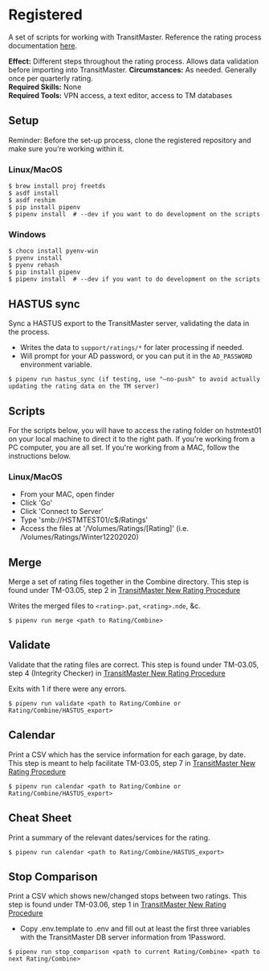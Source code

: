 # Registered

A set of scripts for working with TransitMaster. Reference the rating process documentation [here](https://github.com/mbta/wiki/blob/master/transit_tech/Procedures/TransitMaster/TM-03_Make_Updates.md). 

**Effect:**	Different steps throughout the rating process. Allows data validation before importing into TransitMaster.
**Circumstances:**	As needed. Generally once per quarterly rating.  
**Required Skills:**	None  
**Required Tools:**	VPN access, a text editor, access to TM databases 

## Setup

Reminder: Before the set-up process, clone the registered repository and make sure you're working within it. 

### Linux/MacOS
```
$ brew install proj freetds
$ asdf install
$ asdf reshim
$ pip install pipenv
$ pipenv install  # --dev if you want to do development on the scripts
```

### Windows
```
$ choco install pyenv-win
$ pyenv install
$ pyenv rehash
$ pip install pipenv
$ pipenv install  # --dev if you want to do development on the scripts
```

## HASTUS sync

Sync a HASTUS export to the TransitMaster server, validating the data in the process.

- Writes the data to `support/ratings/*` for later processing if needed.
- Will prompt for your AD password, or you can put it in the `AD_PASSWORD` environment
  variable.

```
$ pipenv run hastus_sync (if testing, use "—no-push" to avoid actually updating the rating data on the TM server)
```

## Scripts 

For the scripts below, you will have to access the rating folder on hstmtest01 on your local machine to direct it to the right path. If you're working from a PC computer, you are all set. If you're working from a MAC, follow the instructions below. 

### Linux/MacOS
- From your MAC, open finder
- Click 'Go' 
- Click 'Connect to Server' 
- Type 'smb://HSTMTEST01/c$/Ratings' 
- Access the files at '/Volumes/Ratings/[Rating]' (i.e. /Volumes/Ratings/Winter12202020) 


## Merge

Merge a set of rating files together in the Combine directory. This step is found under TM-03.05, step 2 in [TransitMaster New Rating Procedure] 

Writes the merged files to `<rating>.pat`, `<rating>.nde`, &c.

```
$ pipenv run merge <path to Rating/Combine>
```

## Validate

Validate that the rating files are correct. This step is found under TM-03.05, step 4 (Integrity Checker) in [TransitMaster New Rating Procedure]

Exits with 1 if there were any errors.

```
$ pipenv run validate <path to Rating/Combine or Rating/Combine/HASTUS_export>
```

## Calendar

Print a CSV which has the service information for each garage, by date. This step is meant to help facilitate TM-03.05, step 7 in [TransitMaster New Rating Procedure]

```
$ pipenv run calendar <path to Rating/Combine or Rating/Combine/HASTUS_export>
```

## Cheat Sheet

Print a summary of the relevant dates/services for the rating.

```
$ pipenv run calendar <path to Rating/Combine/HASTUS_export>
```

## Stop Comparison

Print a CSV which shows new/changed stops between two ratings. This step is found under TM-03.06, step 1 in [TransitMaster New Rating Procedure]

- Copy .env.template to .env and fill out at least the first three variables with the TransitMaster DB server information from 1Password.
```
$ pipenv run stop_comparison <path to current Rating/Combine> <path to next Rating/Combine>
```

[TransitMaster New Rating Procedure]: https://github.com/mbta/wiki/blob/master/transit_tech/Procedures/TransitMaster/TM-03_Make_Updates.md
